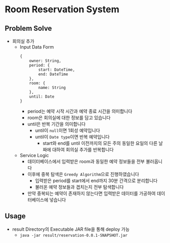 Room Reservation System
========================

Problem Solve
-------------

- 회의실 추가
    - Input Data Form
        ```
        {
            owner: String,
            period: {
                start: DateTime,
                end: DateTime
            },
            room: {
                name: String
            },
            until: Date
        }
        ```
        - period는 예약 시작 시간과 예약 종료 시간을 의미합니다
        - room은 회의실에 대한 정보를 담고 있습니다
        - until은 반복 기간을 의미합니다
            - until이 `null`이면 1회성 예약입니다
            - until이 `Date type`이면 반복 예약입니다
                - start와 end를 until 이전까지의 모든 주의 동일한 요일의 다른 날짜에 대하여 회의실 추가를 반복합니다
    - Service Logic
        - 데이터베이스에서 입력받은 room과 동일한 예약 정보들을 전부 불러옵니다
        - 이후에 중복 탐색은 `Greedy Algorithm`으로 진행하였습니다
            - 입력받은 period를 start에서 end까지 30분 간격으로 분리합니다
            - 불러온 예약 정보들과 겹치는지 전부 탐색합니다
        - 만약 중복되는 예약이 존재하지 않는다면 입력받은 데이터를 가공하여 데이터베이스에 넣습니다

Usage
-----

- result Directory의 Executable JAR file을 통해 deploy 가능
    - `java -jar result/reservation-0.0.1-SNAPSHOT.jar`
